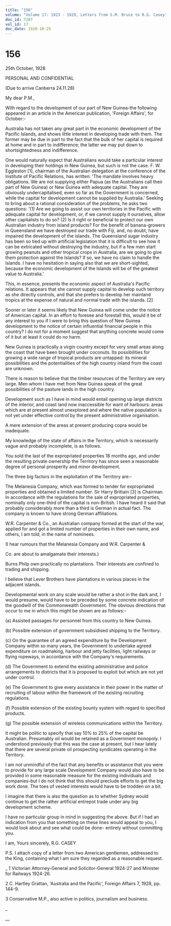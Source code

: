 ```yaml
---
title: "156"
volume: "Volume 17: 1923 - 1929, Letters from S.M. Bruce to R.G. Casey"
doc_id: 7287
vol_id: 17
doc_date: 1928-10-25
---
```


# 156

25th October, 1928

PERSONAL AND CONFIDENTIAL

(Due to arrive Canberra 24.11.28)

My dear P.M.,

With regard to the development of our part of New Guinea-the following appeared in an article in the American publication, 'Foreign Affairs', for October:-

Australia has not taken any great part in the economic development of the Pacific Islands, and shows little interest in developing trade with them. The former may be due in part to the fact that the bulk of her capital is required at home and in part to indifference; the latter we may put down to shortsightedness and indifference.

One would naturally expect that Australians would take a particular interest in developing their holdings in New Guinea, but such is not the case. F. W. Eggleston [1], chairman of the Australian delegation at the conference of the Institute of Pacific Relations, has written: 'The mandate involves heavy obligations. We are not supplying either Papua (as the Australians call their part of New Guinea) or New Guinea with adequate capital. They are obviously undercapitalised, even so far as the Government is concerned, while the capital for development cannot be supplied by Australia.' Seeking to bring about a rational consideration of the problems, he asks two questions: '(1) Are we going to assist our own territories in the Pacific with adequate capital for development, or, if we cannot supply it ourselves, allow other capitalists to do so? (2) Is it right or beneficial to protect our own Australian industry from island products? For the benefit of banana-growers in Queensland we have destroyed our trade with Fiji, and, no doubt, have impaired the development of the islands. The Queensland sugar industry has been so tied up with artificial legislation that it is difficult to see how it can be extricated without destroying the industry, but if a few men start growing peanuts and other tropical crops in Australia, are we going to give them protection against the Islands? If so, we have no claim to handle the Islands. I have no hesitation in saying also that we are short-sighted, because the economic development of the Islands will be of the greatest value to Australia.'

This, in essence, presents the economic aspect of Australia's Pacific relations. It appears that she cannot supply capital to develop such territory as she directly controls, and that she prefers to develop her mainland tropics at the expense of natural and normal trade with the islands. [2]

Sooner or later it seems likely that New Guinea will come under the notice of American capital. In an effort to foresee and forestall this, would it be of any interest to you if I were to bring this question of New Guinea development to the notice of certain influential financial people in this country? I do not for a moment suggest that anything concrete would come of it but at least it could do no harm.

New Guinea is practically a virgin country except for very small areas along the coast that have been brought under coconuts. Its possibilities for growing a wide range of tropical products are untapped: its mineral possibilities and the potentialities of the high country inland from the coast are unknown.

There is reason to believe that the timber resources of the Territory are very large. Men whom I have met from New Guinea speak of the great possibilities of the pasture lands in the high country.

Development such as I have in mind would entail opening up large districts of the interior, and coast land now inaccessible for want of harbours: areas which are at present almost unexplored and where the native population is not yet under effective control by the present administrative organisation.

A mere extension of the areas at present producing copra would be inadequate.

My knowledge of the state of affairs in the Territory, which is necessarily vague and probably incomplete, is as follows.

You sold the last of the expropriated properties 18 months ago, and under the resulting private ownership the Territory has since seen a reasonable degree of personal prosperity and minor development.

The three big factors in the exploitation of the Territory are:-

The Melanesia Company, which was formed to tender for expropriated properties and obtained a limited number. Sir Harry Brittain [3] is Chairman. In accordance with the regulations for the sale of expropriated properties, nominally only one-third of the capital is non-British. I have heard it said that probably considerably more than a third is German in actual fact. The company is known to have strong German affiliations.

W.R. Carpenter &amp; Co., an Australian company formed at the start of the war, applied for and got a limited number of properties in their own name, and others, I am told, in the name of nominees.

(I hear rumours that the Melanesia Company and W.R. Carpenter &amp;

Co. are about to amalgamate their interests.)

Burns Philp own practically no plantations. Their interests are confined to trading and shipping.

I believe that Lever Brothers have plantations in various places in the adjacent islands.

Developmental work on any scale would be rather a shot in the dark and, I would presume, would have to be preceded by some concrete indication of the goodwill of the Commonwealth Government. The obvious directions that occur to me in which this might be shown are as follows:-

(a) Assisted passages for personnel from this country to New Guinea.

(b) Possible extension of government subsidised shipping to the Territory.

(c) On the guarantee of an agreed expenditure by the Development Company within so many years, the Government to undertake agreed expenditure on roadmaking, harbour and jetty facilities, light railways or flying ropeways, in accordance with the Company's requirements.

(d) The Government to extend the existing administrative and police arrangements to districts that it is proposed to exploit but which are not yet under control.

(e) The Government to give every assistance in their power in the matter of recruiting of labour within the framework of the existing recruiting regulations.

(f) Possible extension of the existing bounty system with regard to specified products.

(g) The possible extension of wireless communications within the Territory.

It might be politic to specify that say 10% to 25% of the capital be Australian. Presumably oil would be retained as a Government monopoly. I understood previously that this was the case at present, but I hear lately that there are several private oil prospecting syndicates operating in the Territory.

I am not unmindful of the fact that any benefits or assistance that you were to provide for any large scale Development Company would also have to be provided in some reasonable measure for the existing individuals and companies-but I do not think that this should preclude efforts to get the big work done. The toes of vested interests would have to be trodden on a bit.

I imagine that there is also the question as to whether Sydney would continue to get the rather artificial entrepot trade under any big development scheme.

I have no particular group in mind in suggesting the above. But if I had an indication from you that something on these lines would appeal to you, I would look about and see what could be done- entirely without committing you.

I am, Yours sincerely, R.G. CASEY

P.S. I attach copy of a letter from two American gentlemen, addressed to the King, containing what I am sure they regarded as a reasonable request.

_ 1 Victorian Attorney-General and Solicitor-General 1924-27 and Minister for Railways 1924-26.

2 C. Hartley Grattan, 'Australia and the Pacific', Foreign Affairs 7, 1928, pp. 144-9.

3 Conservative M.P., also active in politics, journalism and business.

_

__
